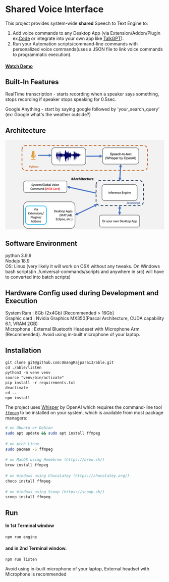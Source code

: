 <div align="left">

# Shared Voice Interface #
This project provides system-wide **shared** Speech to Text Engine to:  
1. Add voice commands to any Desktop App (via Extension/Addon/Plugin ex.[Code](https://github.com/UmangRajpara13/Code) or integrate into your own app like [TalkGPT](https://github.com/UmangRajpara13/TalkGPT)).  
2. Run your Automation scripts/command-line commands with personalized voice commands(uses a JSON file to link voice commands to programmatic execution).

</div >


#### [Watch Demo](https://youtu.be/WQbUCbn8PN0)


## Built-In Features ##

RealTime transcription - starts recording when a speaker says something, stops recording if speaker stops speaking for 0.5sec.  

Google Anything - start by saying google followed by 'your_search_query' (ex: Google what's the weather outside?)

## Architecture ##

<p align="center">
  <a aria-label="Arrow logo" href="">
    <img src="./assets/able_architecture.png">
  </a>
</p>  

## Software Environment ##

  python 3.9.9  
  Nodejs 18.9  
  OS: Linux (very likely it will work on OSX without any tweaks. On Windows bash scripts(in ./universal-commands/scripts and anywhere in src) will have to converted into batch scripts)  

## Hardware Config used during Development and Execution ##

System Ram : 8Gb (2x4Gb) [Recommended > 16Gb]  
Graphic card : Nvidia Graphics MX350(Pascal Architecture, CUDA capability 6.1, VRAM 2GB)  
Microphone : External Bluetooth Headeset with Microphone Arm (Recommended). Avoid using in-built microphone of your laptop.  




## Installation ##



    git clone git@github.com:UmangRajpara13/able.git
    cd ./able/listen
    python3 -m venv venv
    source "venv/bin/activate"
    pip install -r requirements.txt
    deactivate
    cd ..
    npm install

The project uses [Whisper](https://github.com/openai/whisper) by OpenAI which requires the command-line tool [`ffmpeg`](https://ffmpeg.org/) to be installed on your system, which is available from most package managers:

```bash
# on Ubuntu or Debian
sudo apt update && sudo apt install ffmpeg

# on Arch Linux
sudo pacman -S ffmpeg

# on MacOS using Homebrew (https://brew.sh/)
brew install ffmpeg

# on Windows using Chocolatey (https://chocolatey.org/)
choco install ffmpeg

# on Windows using Scoop (https://scoop.sh/)
scoop install ffmpeg
```

## Run ##   


#### In 1st Terminal window  

    npm run engine

#### and in 2nd Terminal window.

    npm run listen


Avoid using in-built microphone of your laptop, External headset with Microphone is recommended

